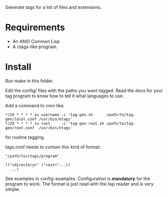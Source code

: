 Generate tags for a list of files and extensions.

# Requirements
- An ANSI Common Lisp
- A ctags-like program.

# Install

Run make in this folder.

Edit the config/ files with the paths you want tagged. Read the docs for your tag program to know how to tell it what languages to use.

Add a command to cron like:
```
*/29 * * * * su username -c 'tag-gen.sh      /path/to/tag-gen/local.conf /usr/bin/etags'
*/29 * * * * su root     -c 'tag-gen-root.sh /path/to/tag-gen/root.conf  /usr/bin/etags'
```
for routine tagging.

tags.conf needs to contain this kind of format:
```
"/path/to/ctags/program"

(("<directory>" ("<ext>"...))
  ...)
```
See examples in config-examples. Configuration is **mandatory** for the program to work. The format is just read with
the lisp reader and is very simple.
